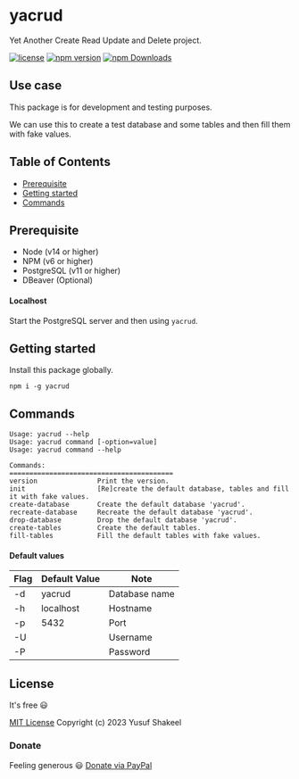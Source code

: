 # yacrud
Yet Another Create Read Update and Delete project.

[![license](https://img.shields.io/badge/license-MIT-blue.svg)](https://github.com/yusufshakeel/yacrud)
[![npm version](https://img.shields.io/badge/npm-0.5.1-blue.svg)](https://www.npmjs.com/package/yacrud)
[![npm Downloads](https://img.shields.io/npm/dm/yacrud.svg)](https://www.npmjs.com/package/yacrud)

## Use case

This package is for development and testing purposes.

We can use this to create a test database and some tables and then fill them with fake values.

## Table of Contents

* [Prerequisite](#prerequisite)
* [Getting started](#getting-started)
* [Commands](#commands)

## Prerequisite

* Node (v14 or higher)
* NPM (v6 or higher)
* PostgreSQL (v11 or higher)
* DBeaver (Optional)

#### Localhost

Start the PostgreSQL server and then using `yacrud`.

## Getting started

Install this package globally.

```shell
npm i -g yacrud
```

## Commands

```shell
Usage: yacrud --help
Usage: yacrud command [-option=value]
Usage: yacrud command --help

Commands:
=========================================
version               Print the version.
init                  [Re]create the default database, tables and fill it with fake values.
create-database       Create the default database 'yacrud'.
recreate-database     Recreate the default database 'yacrud'.
drop-database         Drop the default database 'yacrud'.
create-tables         Create the default tables.
fill-tables           Fill the default tables with fake values.
```

#### Default values
| Flag | Default Value | Note            |
|------|---------------|-----------------|
| -d   | yacrud        | Database name   |
| -h   | localhost     | Hostname        |
| -p   | 5432          | Port            |
| -U   |               | Username        |
| -P   |               | Password        |


## License

It's free :smiley:

[MIT License](https://github.com/yusufshakeel/yacrud/blob/main/LICENSE) Copyright (c) 2023 Yusuf Shakeel

### Donate

Feeling generous :smiley: [Donate via PayPal](https://www.paypal.me/yusufshakeel)